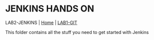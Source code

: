 # JENKINS HANDS ON 

LAB2-JENKINS |
[Home](../README.md) |
[LAB1-GIT](LAB1-GIT/README.md) 


This folder contains all the stuff you need to get started with Jenkins 